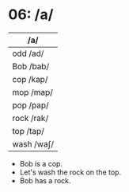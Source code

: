 # 06: /a/

|/a/|
|---|
|odd /ad/|
|Bob /bab/|
|cop /kap/|
|mop /map/|
|pop /pap/|
|rock /rak/|
|top /tap/|
|wash /waʃ/|

- Bob is a cop.
- Let's wash the rock on the top.
- Bob has a rock.

